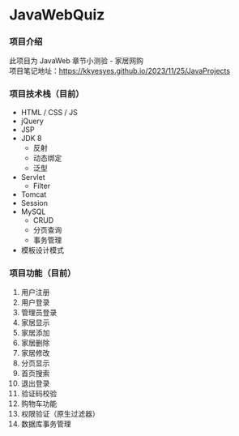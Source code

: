 # JavaWebQuiz
### 项目介绍
此项目为 JavaWeb 章节小测验 - 家居网购<br>
项目笔记地址：https://kkyesyes.github.io/2023/11/25/JavaProjects

### 项目技术栈（目前）
- HTML / CSS / JS
- jQuery
- JSP
- JDK 8
  - 反射
  - 动态绑定
  - 泛型
- Servlet
  - Filter
- Tomcat
- Session
- MySQL
  - CRUD
  - 分页查询
  - 事务管理
- 模板设计模式

### 项目功能（目前）
1. 用户注册
2. 用户登录
3. 管理员登录
4. 家居显示
5. 家居添加
6. 家居删除
7. 家居修改
8. 分页显示
9. 首页搜索
10. 退出登录
11. 验证码校验
12. 购物车功能
13. 权限验证（原生过滤器）
14. 数据库事务管理